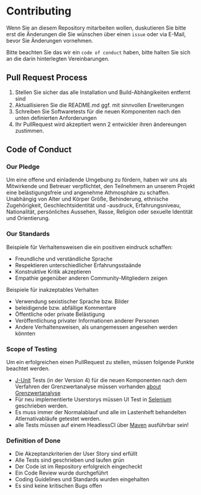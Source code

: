 # Contributing
Wenn Sie an diesem Repository mitarbeiten wollen, duskutieren Sie bitte erst die Änderungen die Sie wünschen über einen `issue` oder via E-Mail, bevor Sie Änderungen vornehmen.

Bitte beachten Sie das wir ein `code of conduct` haben, bitte halten Sie sich an die darin hinterlegten Vereinbarungen.

## Pull Request Process

1. Stellen Sie sicher das alle Installation und Build-Abhängikeiten entfernt sind 
2. Aktuallisieren Sie die README.md ggf. mit sinnvollen Erweiterungen
3. Schreiben Sie Softwaretests für die neuen Komponenten nach den unten definierten Anforderungen
4. Ihr PullRequest wird akzeptiert wenn 2 entwickler ihren ändereungen zustimmen.
<!-- 3. Aktualisiere die Versionsnummer in allen Datein.  -->

## Code of Conduct

### Our Pledge

Um eine offene und einladende Umgebung zu fördern, haben wir uns als
Mitwirkende und Betreuer verpflichtet, den Teilnehmern an unserem Projekt eine belästigungsfreie und angenehme Athmosphäre zu schaffen. Unabhängig von Alter und Körper
Größe, Behinderung, ethnische Zugehörigkeit, Geschlechtsidentität und -ausdruck, Erfahrungsniveau, Nationalität, persönliches Aussehen, Rasse, Religion oder sexuelle Identität und
Orientierung.

### Our Standards

Beispiele für Verhaltensweisen die ein positiven eindruck schaffen:

* Freundliche und verständliche Sprache
* Respektieren unterschiedlicher Erfahrungsstaände 
* Konstruktive Kritik akzeptieren
* Empathie gegenüber anderen Community-Mitgliedern zeigen

Beispiele für inakzeptables Verhalten 

* Verwendung sexistischer Sprache bzw. Bilder 
* beleidigende bzw. abfällige Kommentare
* Öffentliche oder private Belästigung
* Veröffentlichung privater Informationen anderer Personen
* Andere Verhaltensweisen, als unangemessen angesehen werden könnten 

### Scope of Testing

Um ein erfolgreichen einen PullRequest zu stellen, müssen folgende Punkte beachtet werden. 
* [J-Unit](https://junit.org/junit4/) Tests (in der Version 4) für die neuen Komponenten nach dem Verfahren der Grenzwertanalyse müssen vorhanden [about Grenzwertanalyse](https://de.wikipedia.org/wiki/Dynamisches_Software-Testverfahren#Grenzwertanalyse) 
* Für neu implementierte Userstorys müssen UI Test in [Selenium](https://www.seleniumhq.org/) geschrieben werden. 
* Es muss immer der Normalablauf und alle im Lastenheft behandelten Atlernativabläufe getestet werden.
* alle Tests müssen auf einem HeadlessCI über [Maven](https://maven.apache.org/) ausführbar sein!  

### Definition of Done
* Die Akzeptanzkriterien der User Story sind erfüllt
* Alle Tests sind geschrieben und laufen grün
* Der Code ist im Repository erfolgreich eingecheckt
* Ein Code Review wurde durchgeführt 
* Coding Guidelines und Standards wurden eingehalten
* Es sind keine kritischen Bugs offen
